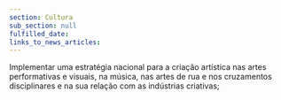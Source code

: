 ```yaml
---
section: Cultura
sub_section: null
fulfilled_date:
links_to_news_articles:
---
```


Implementar uma estratégia nacional para a criação artística nas artes performativas e visuais, na música, nas artes de rua e nos cruzamentos disciplinares e na sua relação com as indústrias criativas;